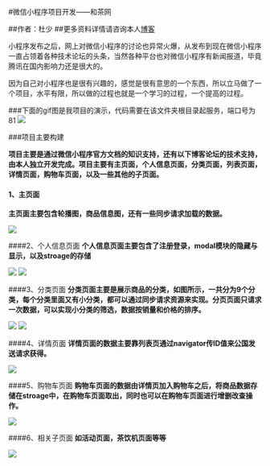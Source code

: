 #微信小程序项目开发——和茶网

##作者：杜少
##更多资料详情请咨询本人[博客](http://www.takozhang.cn)

小程序发布之后，网上对微信小程序的讨论也异常火爆，从发布到现在微信小程序一直占领着各种技术论坛的头条，当然各种平台也对微信小程序有新闻报道，毕竟腾讯在国内影响力还是很大的。

因为自己对小程序也是很有兴趣的，感觉是很有意思的一个东西，所以立马做了一个项目，水平有限，所以做的过程也就是一个学习的过程，一个提高的过程。

###下面的gif图是我项目的演示，代码需要在该文件夹根目录起服务，端口号为81
![](http://oe51jhwvd.bkt.clouddn.com/wechat-hecha-project.gif)

###项目主要构建

**项目主要是通过微信小程序官方文档的知识支持，还有以下博客论坛的技术支持，由本人独立开发完成。项目主要有主页面，个人信息页面，分类页面，列表页面，详情页面，购物车页面，以及一些其他的子页面。**


#### 1、主页面 
**主页面主要包含轮播图，商品信息图，还有一些同步请求加载的数据。**

![](http://oe51jhwvd.bkt.clouddn.com/wechat-index.jpg)

####2、个人信息页面
**个人信息页面主要包含了注册登录，modal模块的隐藏与显示，以及stroage的存储**

![](http://oe51jhwvd.bkt.clouddn.com/hecha-info.jpg)
![](http://oe51jhwvd.bkt.clouddn.com/hecha-login.jpg)

####3、分类页面
**分类页面主要是展示商品的分类，如图所示，一共分为9个分类，每个分类里面又有小分类，都可以通过同步请求资源来实现。分页页面只请求一次数据，可以实现小分类的筛选，数据按销量和价格的排序。**

![](http://oe51jhwvd.bkt.clouddn.com/wechat-sortMenu.jpg)
![](http://oe51jhwvd.bkt.clouddn.com/wechat-sort.jpg)

####4、详情页面
**详情页面的数据主要靠列表页通过navigator传ID值来公国发送请求获得。**

![](http://oe51jhwvd.bkt.clouddn.com/wechatdetail.jpg)

####5、购物车页面
**购物车页面的数据由详情页加入购物车之后，将商品数据存储在stroage中，在购物车页面取出，同时也可以在购物车页面进行增删改查操作。**

![](http://oe51jhwvd.bkt.clouddn.com/hecha-shoppingCar.jpg)

####6、相关子页面
**如活动页面，茶饮机页面等等**

![](http://oe51jhwvd.bkt.clouddn.com/wechatmachine.jpg)

